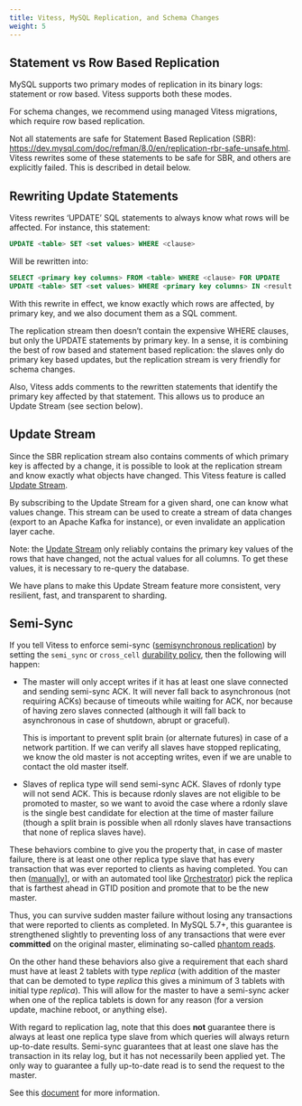 ```yaml
---
title: Vitess, MySQL Replication, and Schema Changes
weight: 5
---
```


## Statement vs Row Based Replication

MySQL supports two primary modes of replication in its binary logs: statement or row based. Vitess supports both these modes.

For schema changes, we recommend using managed Vitess migrations, which require row based replication.

Not all statements are safe for Statement Based Replication (SBR): https://dev.mysql.com/doc/refman/8.0/en/replication-rbr-safe-unsafe.html. Vitess rewrites some of these statements to be safe for SBR, and others are explicitly failed. This is described in detail below.

## Rewriting Update Statements

Vitess rewrites ‘UPDATE’ SQL statements to always know what rows will be affected. For instance, this statement:

``` sql
UPDATE <table> SET <set values> WHERE <clause>
```

Will be rewritten into:

``` sql
SELECT <primary key columns> FROM <table> WHERE <clause> FOR UPDATE
UPDATE <table> SET <set values> WHERE <primary key columns> IN <result from previous SELECT> /* primary key values: … */
```

With this rewrite in effect, we know exactly which rows are affected, by primary key, and we also document them as a SQL comment.

The replication stream then doesn’t contain the expensive WHERE clauses, but only the UPDATE statements by primary key. In a sense, it is combining the best of row based and statement based replication: the slaves only do primary key based updates, but the replication stream is very friendly for schema changes.

Also, Vitess adds comments to the rewritten statements that identify the primary key affected by that statement. This allows us to produce an Update Stream (see section below).

## Update Stream

Since the SBR replication stream also contains comments of which primary key is affected by a change, it is possible to look at the replication stream and know exactly what objects have changed. This Vitess feature is called [Update Stream](../update-stream).

By subscribing to the Update Stream for a given shard, one can know what values change. This stream can be used to create a stream of data changes (export to an Apache Kafka for instance), or even invalidate an application layer cache.

Note: the [Update Stream](../update-stream) only reliably contains the primary key values of the rows that have changed, not the actual values for all columns. To get these values, it is necessary to re-query the database.

We have plans to make this Update Stream feature more consistent, very resilient, fast, and transparent to sharding.

## Semi-Sync

If you tell Vitess to enforce semi-sync ([semisynchronous replication](https://dev.mysql.com/doc/refman/8.0/en/replication-semisync.html)) by setting the `semi_sync` or `cross_cell` [durability policy](../../../../../docs/15.0/user-guides/configuration-basic/durability_policy), then the following will happen:

* The master will only accept writes if it has at least one slave connected and sending semi-sync ACK. It will never fall back to asynchronous (not requiring ACKs) because of timeouts while waiting for ACK, nor because of having zero slaves connected (although it will fall back to asynchronous in case of shutdown, abrupt or graceful).

   This is important to prevent split brain (or alternate futures) in case of a network partition. If we can verify all slaves have stopped replicating, we know the old master is not accepting writes, even if we are unable to contact the old master itself.

* Slaves of replica type will send semi-sync ACK. Slaves of rdonly type will not send ACK. This is because rdonly slaves are not eligible to be promoted to master, so we want to avoid the case where a rdonly slave is the single best candidate for election at the time of master failure (though a split brain is possible when all rdonly slaves have transactions that none of replica slaves have).

These behaviors combine to give you the property that, in case of master failure, there is at least one other replica type slave that has every transaction that was ever reported to clients as having completed. You can then ([manually](../vtctl/#emergencyreparentshard)], or with an automated tool like [Orchestrator](https://github.com/github/orchestrator)) pick the replica that is farthest ahead in GTID position and promote that to be the new master.

Thus, you can survive sudden master failure without losing any transactions that were reported to clients as completed. In MySQL 5.7+, this guarantee is strengthened slightly to preventing loss of any transactions that were ever **committed** on the original master, eliminating so-called [phantom reads](http://bugs.mysql.com/bug.php?id=62174).

On the other hand these behaviors also give a requirement that each shard must have at least 2 tablets with type *replica* (with addition of the master that can be demoted to type *replica* this gives a minimum of 3 tablets with initial type *replica*). This will allow for the master to have a semi-sync acker when one of the replica tablets is down for any reason (for a version update, machine reboot, or anything else).

With regard to replication lag, note that this does **not** guarantee there is always at least one replica type slave from which queries will always return up-to-date results. Semi-sync guarantees that at least one slave has the transaction in its relay log, but it has not necessarily been applied yet. The only way to guarantee a fully up-to-date read is to send the request to the master.

See this [document](../row-based-replication) for more information.
